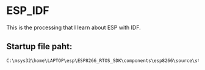 # ESP_IDF
This is the processing that I learn about ESP with IDF.
## Startup file paht:
```
C:\msys32\home\LAPTOP\esp\ESP8266_RTOS_SDK\components\esp8266\source\startup.c
```
